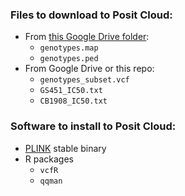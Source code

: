 ### Files to download to Posit Cloud:

* From [this Google Drive folder](https://drive.google.com/drive/folders/1vsK1meEmo8g2ElyjMi4l3EvFCnjjtueR?usp=sharing):
	* `genotypes.map`
	* `genotypes.ped`
* From Google Drive or this repo:
	* `genotypes_subset.vcf`
	* `GS451_IC50.txt`
	* `CB1908_IC50.txt`


### Software to install to Posit Cloud:

* [PLINK](https://www.cog-genomics.org/plink/) stable binary
* R packages
	* `vcfR`
 	* `qqman`